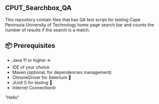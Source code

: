 ## CPUT_Searchbox_QA

This repository contain files that has QA test script for testing Cape Peninsula University of Technology home page search bar and counts the number of results if the search is a match.

## 📦 Prerequisites

- Java 11 or higher ☕
- IDE of your choice
- Maven (optional, for dependencies management)
- ChromeDriver for Selenium 🚀
- JUnit 5 for testing 🧪
- Internet Connection🌐

"Hello"
